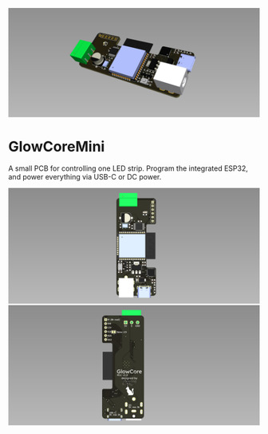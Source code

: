 ![GlowCore Mini](pcb_3d_view.jpg)


# GlowCoreMini

A small PCB for controlling one LED strip. Program the integrated ESP32, and power everything via USB-C or DC power.

![GlowCore Mini](pcb_front.jpg)
![GlowCore Mini](pcb_back.jpg)